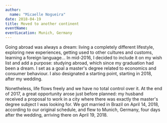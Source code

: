 ```yaml
---
author:
  name: "Micaelle Nogueira"
date: 2018-04-19
title: Moved to another continent
eventName: 
eventLocation: Munich, Germany
---
```


Going abroad was always a dream: living a completely different lifestyle, exploring new experiences, getting used to other cultures and customs, learning a foreign language... In mid-2016, I decided to include it on my wish list and add a purpose: studying abroad, which since my graduation had been a dream. I set as a goal a master's degree related to economics and consumer behaviour. I also designated a starting point, starting in 2018, after my wedding.

Nonetheless, life flows freely and we have no total control over it. At the end of 2017, a great opportunity arose just before planned: my husband received a proposal to work in a city where there was exactly the master's degree subject I was looking for. We got married in Brazil on April 14, 2018, according to our original schedule, and flew to Munich, Germany, four days after the wedding, arriving there on April 19, 2018.